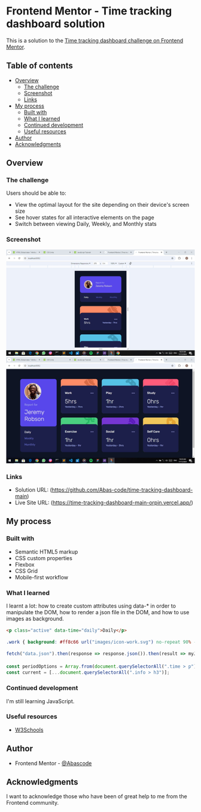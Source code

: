 # Frontend Mentor - Time tracking dashboard solution

This is a solution to the [Time tracking dashboard challenge on Frontend Mentor](https://www.frontendmentor.io/challenges/time-tracking-dashboard-UIQ7167Jw).

## Table of contents

- [Overview](#overview)
  - [The challenge](#the-challenge)
  - [Screenshot](#screenshot)
  - [Links](#links)
- [My process](#my-process)
  - [Built with](#built-with)
  - [What I learned](#what-i-learned)
  - [Continued development](#continued-development)
  - [Useful resources](#useful-resources)
- [Author](#author)
- [Acknowledgments](#acknowledgments)


## Overview

### The challenge

Users should be able to:

- View the optimal layout for the site depending on their device's screen size
- See hover states for all interactive elements on the page
- Switch between viewing Daily, Weekly, and Monthly stats

### Screenshot

![mobile view](./design/mobile-design.jpg)
![desktop view](./design/desktop-design.jpg)

### Links

- Solution URL: (https://github.com/Abas-code/time-tracking-dashboard-main)
- Live Site URL: (https://time-tracking-dashboard-main-orpin.vercel.app/)


## My process

### Built with

- Semantic HTML5 markup
- CSS custom properties
- Flexbox
- CSS Grid
- Mobile-first workflow

### What I learned

I learnt a lot: how to create custom attributes using data-* in order to manipulate the DOM, how to render a json file in the DOM, and how to use images as background.

```html
<p class="active" data-time="daily">Daily</p>
```
```css
.work { background: #ff8c66 url("images/icon-work.svg") no-repeat 90% -3%; }
```
```js
fetch("data.json").then(response => response.json()).then(result => myJsObject = result)

const periodOptions = Array.from(document.querySelectorAll(".time > p"));
const current = [...document.querySelectorAll(".info > h3")];
```

### Continued development

I'm still learning JavaScript.

### Useful resources

- [W3Schools](https://www.w3schools.com)


## Author

- Frontend Mentor - [@Abascode](https://www.frontendmentor.io/profile/Abascode)


## Acknowledgments

I want to acknowledge those who have been of great help to me from the Frontend community.